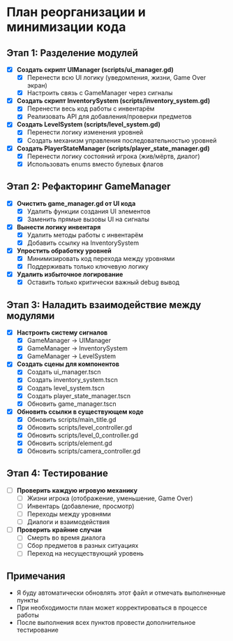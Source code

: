 # План реорганизации и минимизации кода

## Этап 1: Разделение модулей
- [x] **Создать скрипт UIManager (scripts/ui_manager.gd)**
  - [x] Перенести всю UI логику (уведомления, жизни, Game Over экран)
  - [x] Настроить связь с GameManager через сигналы

- [x] **Создать скрипт InventorySystem (scripts/inventory_system.gd)**
  - [x] Перенести весь код работы с инвентарём
  - [x] Реализовать API для добавления/проверки предметов

- [x] **Создать LevelSystem (scripts/level_system.gd)**
  - [x] Перенести логику изменения уровней 
  - [x] Создать механизм управления последовательностью уровней

- [x] **Создать PlayerStateManager (scripts/player_state_manager.gd)**
  - [x] Перенести логику состояний игрока (жив/мёртв, диалог)
  - [x] Использовать enums вместо булевых флагов

## Этап 2: Рефакторинг GameManager
- [x] **Очистить game_manager.gd от UI кода**
  - [x] Удалить функции создания UI элементов
  - [x] Заменить прямые вызовы UI на сигналы

- [x] **Вынести логику инвентаря**
  - [x] Удалить методы работы с инвентарём
  - [x] Добавить ссылку на InventorySystem

- [x] **Упростить обработку уровней**
  - [x] Минимизировать код перехода между уровнями
  - [x] Поддерживать только ключевую логику

- [x] **Удалить избыточное логирование**
  - [x] Оставить только критически важный debug вывод

## Этап 3: Наладить взаимодействие между модулями
- [x] **Настроить систему сигналов**
  - [x] GameManager -> UIManager
  - [x] GameManager -> InventorySystem
  - [x] GameManager -> LevelSystem

- [x] **Создать сцены для компонентов**
  - [x] Создать ui_manager.tscn
  - [x] Создать inventory_system.tscn
  - [x] Создать level_system.tscn
  - [x] Создать player_state_manager.tscn
  - [x] Обновить game_manager.tscn

- [x] **Обновить ссылки в существующем коде**
  - [x] Обновить scripts/main_title.gd
  - [x] Обновить scripts/level_controller.gd
  - [x] Обновить scripts/level_0_controller.gd
  - [x] Обновить scripts/element.gd
  - [x] Обновить scripts/camera_controller.gd

## Этап 4: Тестирование
- [ ] **Проверить каждую игровую механику**
  - [ ] Жизни игрока (отображение, уменьшение, Game Over)
  - [ ] Инвентарь (добавление, просмотр)
  - [ ] Переходы между уровнями
  - [ ] Диалоги и взаимодействия

- [ ] **Проверить крайние случаи**
  - [ ] Смерть во время диалога
  - [ ] Сбор предметов в разных ситуациях
  - [ ] Переход на несуществующий уровень

## Примечания
- Я буду автоматически обновлять этот файл и отмечать выполненные пункты
- При необходимости план может корректироваться в процессе работы
- После выполнения всех пунктов провести дополнительное тестирование 